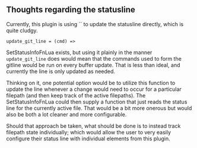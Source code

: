## Thoughts regarding the statusline

Currently, this plugin is using `` to update the statusline directly, which
is quite cludgy.

```
update_git_line = (cmd) =>
```

SetStatusInfoFnLua exists, but using it plainly in the manner `update_git_line`
does would mean that the commands  used to form the gitline would be run on
every buffer update. That is less than ideal, and currently the line is only 
updated as needed.

Thinking on it, one potential option would be to utilize this function
to update the line whenever a change would need to occur for a particular
filepath (and then keep track of the active filepaths). The SetStatusInfoFnLua
could then supply a function that just reads the status line for the currently
active file. That would be a bit more onerous but would also be both a lot
cleaner and more configurable. 

Should that approach be taken, what should be done is to instead track
filepath state individually; which would allow the user to very easily
configure their status line with individual elements from this plugin.
